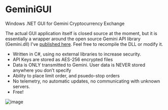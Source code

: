 # GeminiGUI
Windows .NET GUI for Gemini Cryptocurrency Exchange

The actual GUI application itself is closed source at the moment, but it is essentially a wrapper around the open source Gemini API library (Gemini.dll) I've [published here](https://github.com/please-hodl-me/Gemini). Feel free to recompile the DLL or modify it.

* Written in C#, using no external libraries to increase security.
* API Keys are stored as AES-256 encrypted files
* Data is ONLY transmitted to Gemini. User data is NEVER stored anywhere you don’t specify
* Ability to place limit order, and psuedo-stop orders
* No telemetry, no automatic updates, no communicating with unknown servers.
* Free!

![image](http://i.imgur.com/PRtZ9ZC.png)
